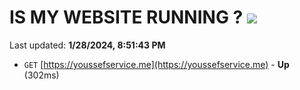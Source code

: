 # IS MY WEBSITE RUNNING ? [![](https://img.shields.io/static/v1?label=Sponsor&message=%E2%9D%A4&logo=GitHub&color=%23fe8e86)](https://github.com/sponsors/<username>)

Last updated: **1/28/2024, 8:51:43 PM**

- `GET` [https://youssefservice.me](https://youssefservice.me) - **Up** (302ms)
